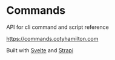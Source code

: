 # Commands

API for cli command and script reference

https://commands.cotyhamilton.com

Built with [Svelte](https://svelte.dev) and [Strapi](https://strapi.io)